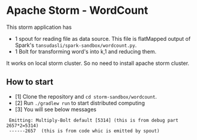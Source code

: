 # Apache Storm - WordCount

This storm application has
* 1 spout for reading file as data source. This file is flatMapped output of Spark's `tansudasli/spark-sandbox/wordcount.py`. 
* 1 Bolt for transforming word's into k,1 and reducing them.

It works on local storm cluster. So no need to install apache storm cluster.

## How to start
- [1] Clone the repository and `cd storm-sandbox/wordcount`.
- [2] Run `./gradlew run` to start distributed computing
- [3] You will see below messages
 ```
  Emitting: Multiply-Bolt default [5314] (this is from debug part 2657*2=5314)
  ------2657  (this is from code whic is emitted by spout)

